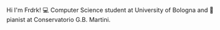 Hi I'm Frdrk! 💻 Computer Science student at University of Bologna and 🎹 pianist at Conservatorio G.B. Martini.


